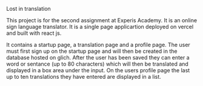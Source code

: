 Lost in translation

This project is for the second assignment at Experis Academy. It is an online sign language translator. It is a single page applicartion deployed on vercel and built with react js.

It contains a startup page, a translation page and a profile page. The user must first sign up on the startup page and will then be created in the database hosted on glich. After the user has been saved they can enter a word or sentance (up to 80 characters) which will then be translated and displayed in a box area under the input. On the users profile page the last up to ten translations they have entered are displayed in a list.
